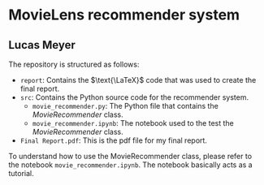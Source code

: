 # MovieLens recommender system
## Lucas Meyer

The repository is structured as follows:
 - ``report``: Contains the $\text{\LaTeX}$ code that was used to create the final report.
 - ``src``: Contains the Python source code for the recommender system.
   - ``movie_recommender.py``: The Python file that contains the *MovieRecommender* class.
   - ``movie_recommender.ipynb``: The notebook used to the test the *MovieRecommender* class.
 - ``Final Report.pdf``: This is the pdf file for my final report.
 
To understand how to use the MovieRecommender class, please refer to the notebook ``movie_recommender.ipynb``. The notebook basically acts as a tutorial.
